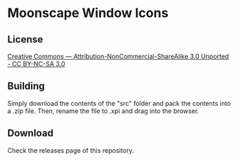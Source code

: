 # Moonscape Window Icons

## License
[Creative Commons — Attribution-NonCommercial-ShareAlike 3.0 Unported - CC BY-NC-SA 3.0](http://creativecommons.org/licenses/by-nc-sa/3.0)

## Building
Simply download the contents of the "src" folder and pack the contents into a .zip file. Then, rename the file to .xpi and drag into the browser.

## Download
Check the releases page of this repository.